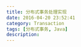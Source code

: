 ```yaml
---
title: 分布式事务处理实现
date: 2016-04-20 23:52:41
category: Transaction
tags: [分布式事务, Java]
description:
---
```


